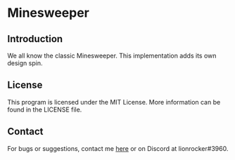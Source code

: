# Minesweeper

## Introduction
We all know the classic Minesweeper. This implementation adds its own design spin.

## License
This program is licensed under the MIT License. More information can be found in the LICENSE file.

## Contact
For bugs or suggestions, contact me [here](mailto:leon.rode13@gmail.com) or on Discord at lionrocker#3960.
